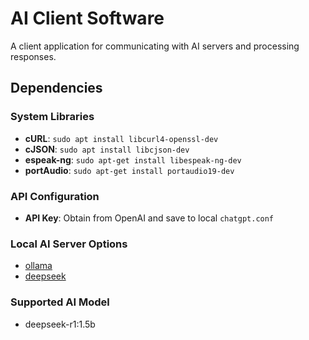 # AI Client Software

A client application for communicating with AI servers and processing responses.

## Dependencies

### System Libraries
- **cURL**: `sudo apt install libcurl4-openssl-dev`
- **cJSON**: `sudo apt install libcjson-dev`
- **espeak-ng**: `sudo apt-get install libespeak-ng-dev`
- **portAudio**: `sudo apt-get install portaudio19-dev`

### API Configuration
- **API Key**: Obtain from OpenAI and save to local `chatgpt.conf`

### Local AI Server Options
- [ollama](https://ollama.com/)
- [deepseek](https://deepseek.com/)

### Supported AI Model
- deepseek-r1:1.5b

